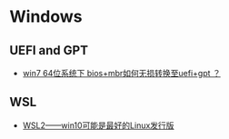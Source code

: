 # Windows

## UEFI and GPT
* [win7 64位系统下 bios+mbr如何无损转换至uefi+gpt ？](https://www.zhihu.com/question/29867057/answer/323728475)

## WSL
* [WSL2——win10可能是最好的Linux发行版](https://zhuanlan.zhihu.com/p/394776349)
